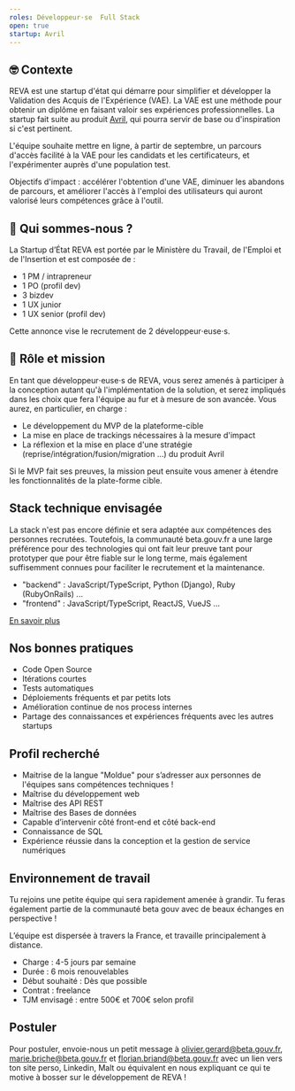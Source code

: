 ```yaml
---
roles: Développeur·se  Full Stack 
open: true
startup: Avril
---
```

## 🤓 Contexte

REVA est une startup d'état qui démarre pour simplifier et développer la Validation des Acquis de l'Expérience (VAE). La VAE est une méthode pour obtenir un diplôme en faisant valoir ses expériences professionnelles. La startup fait suite au produit [Avril](https://avril.pole-emploi.fr/), qui pourra servir de base ou d'inspiration si c'est pertinent.

L'équipe souhaite mettre en ligne, à partir de septembre, un parcours d'accès facilité à la VAE pour les candidats et les certificateurs, et l'expérimenter auprès d'une population test.

Objectifs d'impact : accélérer l'obtention d'une VAE, diminuer les abandons de parcours, et améliorer l'accès à l'emploi des utilisateurs qui auront valorisé leurs compétences grâce à l'outil.  


## 👋 Qui sommes-nous ?

La Startup d’État REVA est portée par le Ministère du Travail, de l'Emploi et de l'Insertion et est composée de : 
- 1 PM / intrapreneur 
- 1 PO (profil dev)
- 3 bizdev 
- 1 UX junior
- 1 UX senior (profil dev)

Cette annonce vise le recrutement de 2 développeur⋅euse⋅s.


## 🎯 Rôle et mission

En tant que développeur⋅euse⋅s de REVA, vous serez amenés à participer à la conception autant qu'à l'implémentation de la solution, et serez impliqués dans les choix que fera l'équipe au fur et à mesure de son avancée. Vous aurez, en particulier, en charge :

* Le développement du MVP de la plateforme-cible 
* La mise en place de trackings nécessaires à la mesure d'impact
* La réflexion et la mise en place d'une stratégie (reprise/intégration/fusion/migration ...) du produit Avril

Si le MVP fait ses preuves, la mission peut ensuite vous amener à étendre les fonctionnalités de la plate-forme cible.

## Stack technique envisagée

La stack n'est pas encore définie et sera adaptée aux compétences des personnes recrutées.
Toutefois, la communauté beta.gouv.fr a une large préférence pour des technologies qui ont fait leur preuve tant pour prototyper que pour être fiable sur le long terme, mais également suffisemment connues pour faciliter le recrutement et la maintenance.
- "backend" : JavaScript/TypeScript, Python (Django), Ruby (RubyOnRails) ...
- "frontend" : JavaScript/TypeScript, ReactJS, VueJS ...

[En savoir plus](https://doc.incubateur.net/communaute/gerer-sa-startup-detat-ou-de-territoires-au-quotidien/la-vie-dune-se/construction/kit-de-demarrage)

## Nos bonnes pratiques

* Code Open Source
* Itérations courtes
* Tests automatiques
* Déploiements fréquents et par petits lots
* Amélioration continue de nos process internes
* Partage des connaissances et expériences fréquents avec les autres startups

## Profil recherché

* Maitrise de la langue "Moldue" pour s’adresser aux personnes de l'équipes sans compétences techniques !
* Maîtrise du développement web
* Maîtrise des API REST
* Maîtrise des Bases de données
* Capable d’intervenir côté front-end et côté back-end
* Connaissance de SQL
* Expérience réussie dans la conception et la gestion de service numériques


## Environnement de travail

Tu rejoins une petite équipe qui sera rapidement amenée à grandir. Tu feras également partie de la communauté beta gouv avec de beaux échanges en perspective !

L’équipe est dispersée à travers la France, et travaille principalement à distance.

* Charge : 4-5 jours par semaine
* Durée : 6 mois renouvelables
* Début souhaité : Dès que possible 
* Contrat : freelance
* TJM envisagé : entre 500€ et 700€ selon profil

## Postuler

Pour postuler, envoie-nous un petit message à olivier.gerard@beta.gouv.fr, marie.briche@beta.gouv.fr et florian.briand@beta.gouv.fr avec un lien vers ton site perso, Linkedin, Malt ou équivalent en nous expliquant ce qui te motive à bosser sur le développement de REVA !
